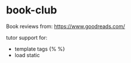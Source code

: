 # book-club

Book reviews from:
https://www.goodreads.com/

tutor support for:
- template tags {% %}
- load static